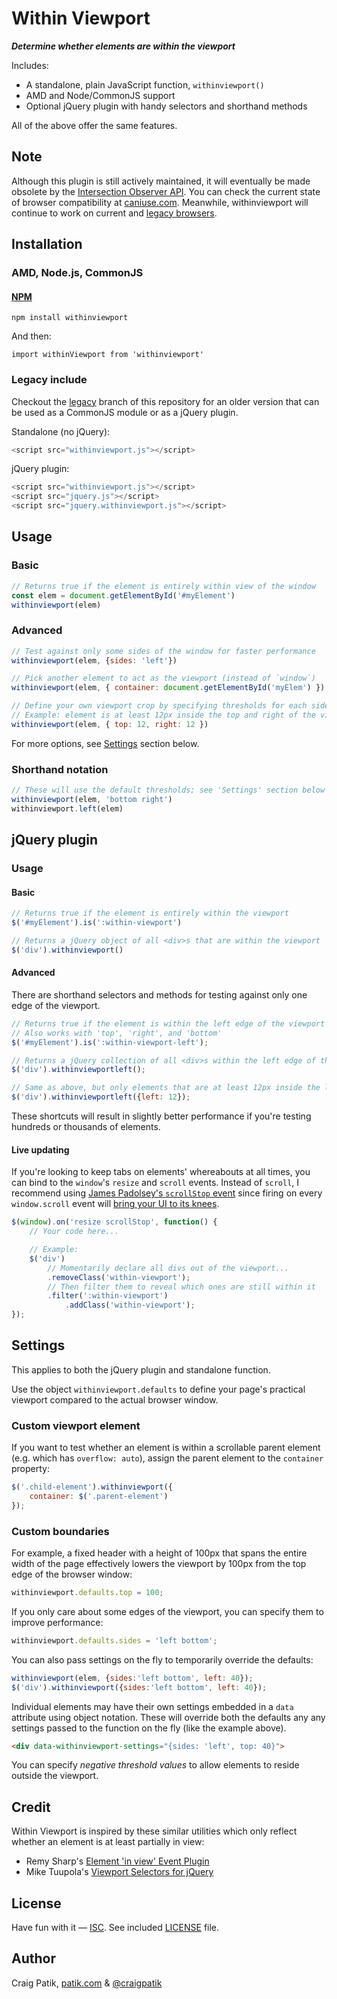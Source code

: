 # Within Viewport

***Determine whether elements are within the viewport***

Includes:

- A standalone, plain JavaScript function, `withinviewport()`
- AMD and Node/CommonJS support
- Optional jQuery plugin with handy selectors and shorthand methods

All of the above offer the same features.

## Note

Although this plugin is still actively maintained, it will eventually be made obsolete by the [Intersection Observer API](https://developer.mozilla.org/en-US/docs/Web/API/Intersection_Observer_API). You can check the current state of browser compatibility at [caniuse.com](https://caniuse.com/#feat=intersectionobserver). Meanwhile, withinviewport will continue to work on current and [legacy browsers](#Browser-Support).

## Installation

### AMD, Node.js, CommonJS

#### [NPM](https://www.npmjs.com/package/withinviewport)

`npm install withinviewport`

And then:

`import withinViewport from 'withinviewport'`

### Legacy include

Checkout the [legacy](https://github.com/patik/within-viewport/tree/legacy) branch of this repository for an older version that can be used as a CommonJS module or as a jQuery plugin.

Standalone (no jQuery):

```js
<script src="withinviewport.js"></script>
```

jQuery plugin:

```js
<script src="withinviewport.js"></script>
<script src="jquery.js"></script>
<script src="jquery.withinviewport.js"></script>
```

## Usage

### Basic

```js
// Returns true if the element is entirely within view of the window
const elem = document.getElementById('#myElement')
withinviewport(elem)
```

### Advanced

```js
// Test against only some sides of the window for faster performance
withinviewport(elem, {sides: 'left'})
```

```js
// Pick another element to act as the viewport (instead of `window`)
withinviewport(elem, { container: document.getElementById('myElem') })
```

```js
// Define your own viewport crop by specifying thresholds for each side
// Example: element is at least 12px inside the top and right of the viewport
withinviewport(elem, { top: 12, right: 12 })
```

For more options, see [Settings](#settings) section below.

### Shorthand notation

```js
// These will use the default thresholds; see 'Settings' section below
withinviewport(elem, 'bottom right')
withinviewport.left(elem)
```

## jQuery plugin

### Usage

#### Basic

```js
// Returns true if the element is entirely within the viewport
$('#myElement').is(':within-viewport')
```

```js
// Returns a jQuery object of all <div>s that are within the viewport
$('div').withinviewport()
```

#### Advanced

There are shorthand selectors and methods for testing against only one edge of the viewport.

```js
// Returns true if the element is within the left edge of the viewport
// Also works with 'top', 'right', and 'bottom'
$('#myElement').is(':within-viewport-left');
```

```js
// Returns a jQuery collection of all <div>s within the left edge of the viewport
$('div').withinviewportleft();
```

```js
// Same as above, but only elements that are at least 12px inside the left edge
$('div').withinviewportleft({left: 12});
```

These shortcuts will result in slightly better performance if you're testing hundreds or thousands of elements.

#### Live updating

If you're looking to keep tabs on elements' whereabouts at all times, you can bind to the `window`'s `resize` and `scroll` events. Instead of `scroll`, I recommend using [James Padolsey's `scrollStop` event](http://james.padolsey.com/javascript/special-scroll-events-for-jquery/) since firing on every `window.scroll` event will [bring your UI to its knees](http://ejohn.org/blog/learning-from-twitter/).

```js
$(window).on('resize scrollStop', function() {
    // Your code here...

    // Example:
    $('div')
        // Momentarily declare all divs out of the viewport...
        .removeClass('within-viewport');
        // Then filter them to reveal which ones are still within it
        .filter(':within-viewport')
            .addClass('within-viewport');
});
```

## Settings

This applies to both the jQuery plugin and standalone function.

Use the object `withinviewport.defaults` to define your page's practical viewport compared to the actual browser window.

### Custom viewport element

If you want to test whether an element is within a scrollable parent element (e.g. which has `overflow: auto`), assign the parent element to the `container` property:

```js
$('.child-element').withinviewport({
    container: $('.parent-element')
});
```

### Custom boundaries

For example, a fixed header with a height of 100px that spans the entire width of the page effectively lowers the viewport by 100px from the top edge of the browser window:

```js
withinviewport.defaults.top = 100;
```

If you only care about some edges of the viewport, you can specify them to improve performance:

```js
withinviewport.defaults.sides = 'left bottom';
```

You can also pass settings on the fly to temporarily override the defaults:

```js
withinviewport(elem, {sides:'left bottom', left: 40});
$('div').withinviewport({sides:'left bottom', left: 40});
```

Individual elements may have their own settings embedded in a `data` attribute using object notation. These will override both the defaults any any settings passed to the function on the fly (like the example above).

```html
<div data-withinviewport-settings="{sides: 'left', top: 40}">
```

You can specify *negative threshold values* to allow elements to reside outside the viewport.


## Credit

Within Viewport is inspired by these similar utilities which only reflect whether an element is at least partially in view:

* Remy Sharp's [Element 'in view' Event Plugin](http://remysharp.com/2009/01/26/element-in-view-event-plugin/)
* Mike Tuupola's [Viewport Selectors for jQuery](http://www.appelsiini.net/projects/viewport)

## License

Have fun with it &mdash; [ISC](http://choosealicense.com/licenses/isc/). See included [LICENSE](LICENSE) file.

## Author

Craig Patik, [patik.com](http://patik.com/) &amp; [@craigpatik](https://twitter.com/craigpatik)
